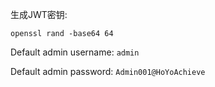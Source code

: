
生成JWT密钥:
```shell
openssl rand -base64 64
```

Default admin username:
`admin`

Default admin password:
`Admin001@HoYoAchieve`